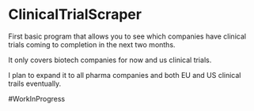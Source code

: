 # ClinicalTrialScraper

First basic program that allows you to see which companies have clinical trials coming to completion in the next two months.

It only covers biotech companies for now and us clinical trials. 

I plan to expand it to all pharma companies and both EU and US clinical trails eventually.

#WorkInProgress
